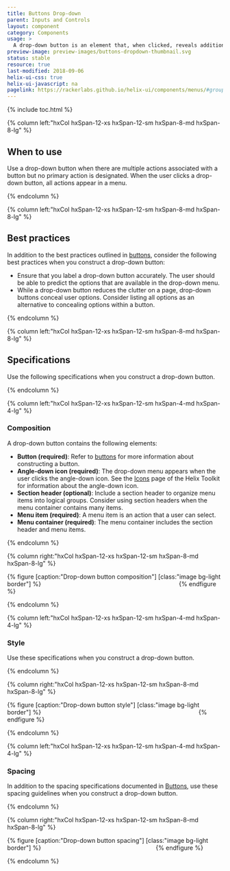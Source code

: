 ```yaml
---
title: Buttons Drop-down
parent: Inputs and Controls
layout: component
category: Components
usage: >
  A drop-down button is an element that, when clicked, reveals additional options to launch a process or initiate an action.
preview-image: preview-images/buttons-dropdown-thumbnail.svg
status: stable
resource: true
last-modified: 2018-09-06
helix-ui-css: true
helix-ui-javascript: na
pagelink: https://rackerlabs.github.io/helix-ui/components/menus/#grouped-menu
---
```


{% include toc.html %}

<section class="static-section" markdown="1">

<div class="hxRow" markdown="1">

{% column left:"hxCol hxSpan-12-xs hxSpan-12-sm hxSpan-8-md hxSpan-8-lg" %}

## When to use

Use a drop-down button when there are multiple actions associated with a button but no primary action is designated. When the user clicks a drop-down button, all actions appear in a menu.

{% endcolumn %}

</div>

</section>

<section class="static-section" markdown="1">

<div class="hxRow"  markdown="1">

{% column left:"hxCol hxSpan-12-xs hxSpan-12-sm hxSpan-8-md hxSpan-8-lg" %}

## Best practices

In addition to the best practices outlined in [buttons]({{site.baseurl}}/components/buttons.html), consider the following best practices when you construct a drop-down button:

- Ensure that you label a drop-down button accurately. The user should be able to predict the options that are available in the drop-down menu.
- While a drop-down button reduces the clutter on a page, drop-down buttons conceal user options. Consider listing all options as an alternative to concealing options within a button.

{% endcolumn %}

</div>

</section>

<section class="static-section" markdown="1">

<div class="hxRow"  markdown="1">

{% column left:"hxCol hxSpan-12-xs hxSpan-12-sm hxSpan-8-md hxSpan-8-lg" %}

## Specifications

Use the following specifications when you construct a drop-down button.

{% endcolumn %}

</div>

</section>

<section class="static-section" markdown="1">

<div class="hxRow"  markdown="1">

{% column left:"hxCol hxSpan-12-xs hxSpan-12-sm hxSpan-4-md hxSpan-4-lg" %}

### Composition

A drop-down button contains the following elements:

- **Button (required)**: Refer to [buttons]({{site.baseurl}}/components/buttons.html) for more information about constructing a button.
- **Angle-down icon (required)**: The drop-down menu appears when the user clicks the angle-down icon. See the [Icons](https://rackerlabs.github.io/helix-ui/components/icons/) page of the Helix Toolkit for information about the angle-down icon.
- **Section header (optional)**: Include a section header to organize menu items into logical groups. Consider using section headers when the menu container contains many items.
- **Menu item (required)**: A menu item is an action that a user can select.
- **Menu container (required)**: The menu container includes the section header and menu items.

{% endcolumn %}

{% column right:"hxCol hxSpan-12-xs hxSpan-12-sm hxSpan-8-md hxSpan-8-lg" %}

{% figure [caption:"Drop-down button composition"] [class:"image bg-light border"] %}
<embed src="{{site.url}}/assets/images/components/inputs-and-controls/drop-down-buttons/buttons-dropdown-composition.png" width="314"/>
{% endfigure %}

{% endcolumn %}

</div>

</section>

<section class="static-section" markdown="1">

<div class="hxRow" markdown="1">

{% column left:"hxCol hxSpan-12-xs hxSpan-12-sm hxSpan-4-md hxSpan-4-lg" %}

### Style

Use these specifications when you construct a drop-down button.

{% endcolumn %}

{% column right:"hxCol hxSpan-12-xs hxSpan-12-sm hxSpan-8-md hxSpan-8-lg" %}

{% figure [caption:"Drop-down button style"] [class:"image bg-light border"] %}
<embed src="{{site.url}}/assets/images/components/inputs-and-controls/drop-down-buttons/buttons-dropdown-style.png" width="360"/>
{% endfigure %}

{% endcolumn %}

</div>

</section>

<section class="static-section" markdown="1">

<div class="hxRow" markdown="1">

{% column left:"hxCol hxSpan-12-xs hxSpan-12-sm hxSpan-4-md hxSpan-4-lg" %}

### Spacing

In addition to the spacing specifications documented in [Buttons]({{site.baseurl}}/components/buttons.html), use these spacing guidelines when you construct a drop-down button.

{% endcolumn %}

{% column right:"hxCol hxSpan-12-xs hxSpan-12-sm hxSpan-8-md hxSpan-8-lg" %}

{% figure [caption:"Drop-down button spacing"] [class:"image bg-light border"] %}
<embed src="{{site.url}}/assets/images/components/inputs-and-controls/drop-down-buttons/buttons-dropdown-spacing.png" width="260"/>
{% endfigure %}

{% endcolumn %}

</div>

</section>
